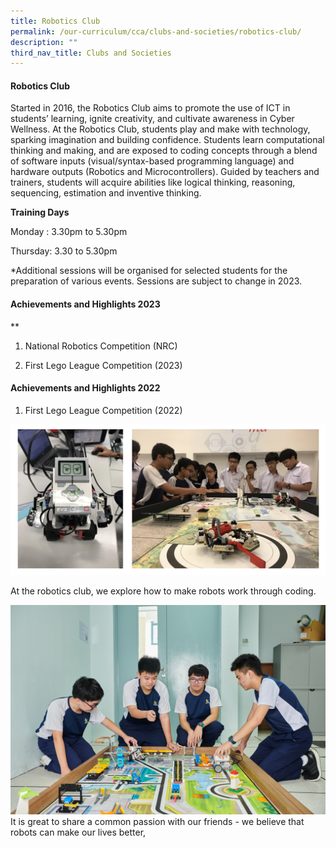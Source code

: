 ```yaml
---
title: Robotics Club
permalink: /our-curriculum/cca/clubs-and-societies/robotics-club/
description: ""
third_nav_title: Clubs and Societies
---
```

#### Robotics Club

Started in 2016, the Robotics Club aims to promote the use of ICT in students’ learning, ignite creativity, and cultivate awareness in Cyber Wellness. At the Robotics Club, students play and make with technology, sparking imagination and building confidence. Students learn computational thinking and making, and are exposed to coding concepts through a blend of software inputs (visual/syntax-based programming language) and hardware outputs (Robotics and Microcontrollers). Guided by teachers and trainers, students will acquire abilities like logical thinking, reasoning, sequencing, estimation and inventive thinking.

**Training Days**

Monday : 3.30pm to 5.30pm

Thursday: 3.30 to 5.30pm

\*Additional sessions will be organised for selected students for the preparation of various events. Sessions are subject to change in 2023.

#### Achievements and Highlights 2023

**

1.  National Robotics Competition (NRC)
    
2. First Lego League Competition (2023)
    

#### Achievements and Highlights 2022

1. First Lego League Competition (2022)

![Robotics Club](/images/Robotics%20Club_1.jpg)


<style>  
img {  
  display: block;  
  margin-left: auto;  
  margin-right: auto;  
}  
</style>  
At the robotics club, we explore how to make robots work through coding.


![](/images/CCAs/Robotics/WGS_258%20(2).jpg)
It is great to share a common passion with our friends - we believe that robots can make our lives better,